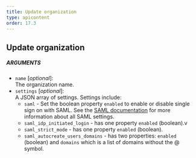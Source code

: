 ```yaml
---
title: Update organization
type: apicontent
order: 17.3
---
```


## Update organization

##### ARGUMENTS
* `name` [*optional*]:  
    The organization name.
* `settings` [*optional*]:  
    A JSON array of settings. Settings include:
    * `saml` - Set the boolean property `enabled` to enable or disable single sign on with SAML. See the [SAML documentation](/account_management/saml/) for more information about all SAML settings.
    * `saml_idp_initiated_login` - has one property `enabled` (boolean).v
    * `saml_strict_mode` - has one property `enabled` (boolean).
    * `saml_autocreate_users_domains` - has two properties: `enabled` (boolean) and `domains` which is a list of domains without the @ symbol.

